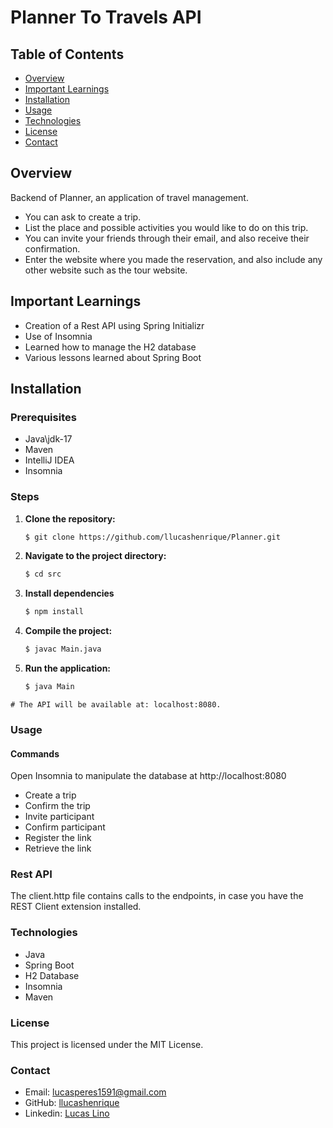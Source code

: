 # Planner To Travels API

## Table of Contents

- [Overview](#overview)
- [Important Learnings](#important-learnings)
- [Installation](#installation)
- [Usage](#usage)
- [Technologies](#technologies)
- [License](#license)
- [Contact](#contact)

## Overview

Backend of Planner, an application of travel management.

- You can ask to create a trip.
- List the place and possible activities you would like to do on this trip.
- You can invite your friends through their email, and also receive their confirmation.
- Enter the website where you made the reservation, and also include any other website such as the tour website.

## Important Learnings

- Creation of a Rest API using Spring Initializr
- Use of Insomnia
- Learned how to manage the H2 database
- Various lessons learned about Spring Boot

## Installation

### Prerequisites

- Java\jdk-17
- Maven
- IntelliJ IDEA
- Insomnia

### Steps


1. **Clone the repository:**
    ```bash
    $ git clone https://github.com/llucashenrique/Planner.git
    ```

2. **Navigate to the project directory:**
    ```bash
    $ cd src
    ```

3. **Install dependencies**
    ```bash
    $ npm install
    ```

4. **Compile the project:**
    ```bash
    $ javac Main.java
    ```

5. **Run the application:**
    ```bash
    $ java Main
    ```
    
 ```
# The API will be available at: localhost:8080.
```

### Usage 

#### Commands 

Open Insomnia to manipulate the database at http://localhost:8080

- Create a trip
- Confirm the trip
- Invite participant
- Confirm participant
- Register the link
- Retrieve the link

### Rest API

The client.http file contains calls to the endpoints, in case you have the REST Client extension installed.

### Technologies

- Java
- Spring Boot
- H2 Database
- Insomnia
- Maven

### License

This project is licensed under the MIT License.

### Contact

- Email: [lucasperes1591@gmail.com](mailto:lucasperes1591@gmail.com)
- GitHub: [llucashenrique](https://github.com/llucashenrique)
- Linkedin: [Lucas Lino](https://www.linkedin.com/in/lucas-linoo/)


 
